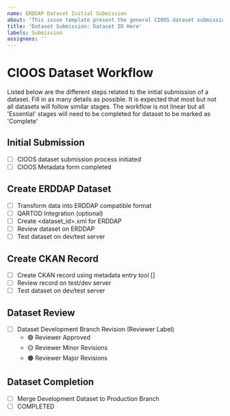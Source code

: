 ```yaml
---
name: ERDDAP Dataset Initial Submission
about: 'This issue template present the general CIOOS dataset submission workflow. '
title: 'Dataset Submission: Dataset ID Here'
labels: Submission
assignees: ''
---
```


# CIOOS Dataset Workflow
Listed below are the different steps related to the initial submission of a dataset. 
Fill in as many details as possible. It is expected that most but not all datasets will follow similar stages. The workflow is not linear but all 'Essential' stages will need to be completed for dataset to be marked as 'Complete'
## Initial Submission
- [ ] CIOOS dataset submission process initiated
- [ ] CIOOS Metadata form completed

## Create ERDDAP Dataset
- [ ] Transform data into ERDDAP compatible format
- [ ] QARTOD Integration (optional)
- [ ] Create <dataset_id>.xml for ERDDAP
- [ ] Review dataset on ERDDAP
- [ ] Test dataset on dev/test server

## Create CKAN Record
- [ ] Create CKAN record using metadata entry tool []
- [ ] Review record on test/dev server
- [ ] Test dataset on dev/test server

## Dataset Review
- [ ] Dataset Development Branch Revision (Reviewer Label)
    - :green_circle: Reviewer Approved
    - :yellow_circle: Reviewer Minor Revisions
    - :orange_circle: Reviewer Major Revisions

## Dataset Completion
- [ ] Merge Development Dataset to Production Branch 
- [ ] COMPLETED
